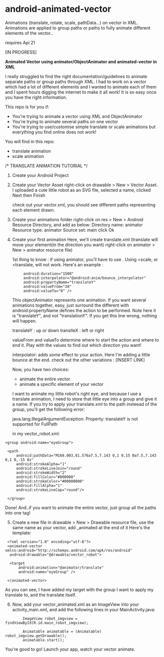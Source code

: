 # android-animated-vector
Animations (translate, rotate, scale, pathData...) on vector in XML. Animations are applied to group paths or paths to fully animate different elements of the vector..

<animated-vector/> requires Api 21

[IN PROGRESS]

<b>Animated Vector using animator/ObjectAnimator and animated-vector in XML</b>

I really struggled to find the right documentation/guidelines to animate separate paths or group paths through XML.
I had to work on a vector which had a lot of different elements and I wanted to animate each of them and I spent hours digging the internet to make it all work!
It is so easy once you have the right information.


This repo is for you if:
- You're trying to animate a vector using XML and ObjectAnimator
- You're trying to animate several paths on one vector
- You're trying to use/customise simple translate or scale animations but everything you find online does not work!

You will find in this repo:
- translate animation
- scale animation

/* TRANSLATE ANIMATION TUTORIAL */

1. Create your Android Project

2. Create your Vector Asset
   right-click on drawable > New > Vector Asset. 
   I uploaded a cute little robot as an SVG file, selected a name, clicked Next then Finish
   
   check out your vector.xml, you should see different paths representing each element drawn.

3. Create your animations folder
   right-click on res > New > Android Resource Directory, and add as below:
   Directory name: animator
   Resource type: animator
   Source set: main
   click Ok

4. Create your first animation 
   Here, we'll create translate.xml (translate will move your element(in the direction you want)
   right-click on animator > New > animator resource file)
   
   1st thing to know : if using animator, you'll have to use <objectAnimator>. Using <scale, or <translate, will not work.  Here's an example :
   
   ``` <objectAnimator
        android:duration="1500"
        android:interpolator="@android:anim/bounce_interpolator"
        android:propertyName="translateY"
        android:valueFrom="20"
        android:valueTo="0" />
   ```

        
    This objectAnimator represents one animation. If you want several animations together, easy, just surround the different <objectAnimators/> with <set></set>
    android:propertyName defines the action to be performed. Note here it is "translateY", and not "translationY". If you get this line wrong, nothing will happen.
   
    translateY : up or down
    translteX : left or right
    
    valueFrom and valueTo determine where to start the action and where to end it. Play with the values to find out which    direction you want!
    
    interpolator: adds some effect to your action. Here I'm adding a little bounce at the end.
    check out the other variations : [INSERT LINK]
    
    Now, you have two choices:
    - animate the entire vector
    - animate a specific element of your vector
    
    I want to animate my little robot's right eye, and because I use a translate animation, I need to store that little eye into a group and give it a name.
    If you try to apply your translate.xml to the path insteead of the group, you'll get the following error:
    
    java.lang.IllegalArgumentException: Property: translateY is not supported for FullPath
    
    in my vector_robot.xml:
    
 ``` 
 <group android:name="eyeGroup">

  <path
      android:pathData="M168.003,81.576a7.5,7.143 0,1 0,15 0a7.5,7.143 0,1 0,-15 0z"
      android:strokeAlpha="1"
      android:strokeLineJoin="round"
      android:strokeWidth="2"
      android:fillColor="#000000"
      android:strokeColor="#00000000"
      android:fillAlpha="1"
      android:strokeLineCap="round"/>

  </group>
```
    
  Done!
  And..if you want to animate the entire vector, just group all the paths into one <group> tag!
    
5. Create a new file in drawable > New > Drawable resource file, use the same name as your vector, add _animated at the end of it
   Here's the template:
   
  ``` 
   <?xml version="1.0" encoding="utf-8"?>
   <animated-vector xmlns:android="http://schemas.android.com/apk/res/android"
    android:drawable="@drawable/vector_robot">

    <target
        android:animation="@animator/translate"
        android:name="eyeGroup" />

   </animated-vector>
```

As you can see, I have added my target with the group I want to apply my translate to, and the translate itself.

6. Now, add your vector_animated.xml as an ImageView into your activity_main.xml, and add the following lines in your MainActivity.java:

```
        ImageView robot_imgview = findViewById(R.id.main_robot_imgview);

        Animatable animatable = (Animatable) robot_imgview.getDrawable();
        animatable.start();

```    
You're good to go!
Launch your app, watch your vector animate.
